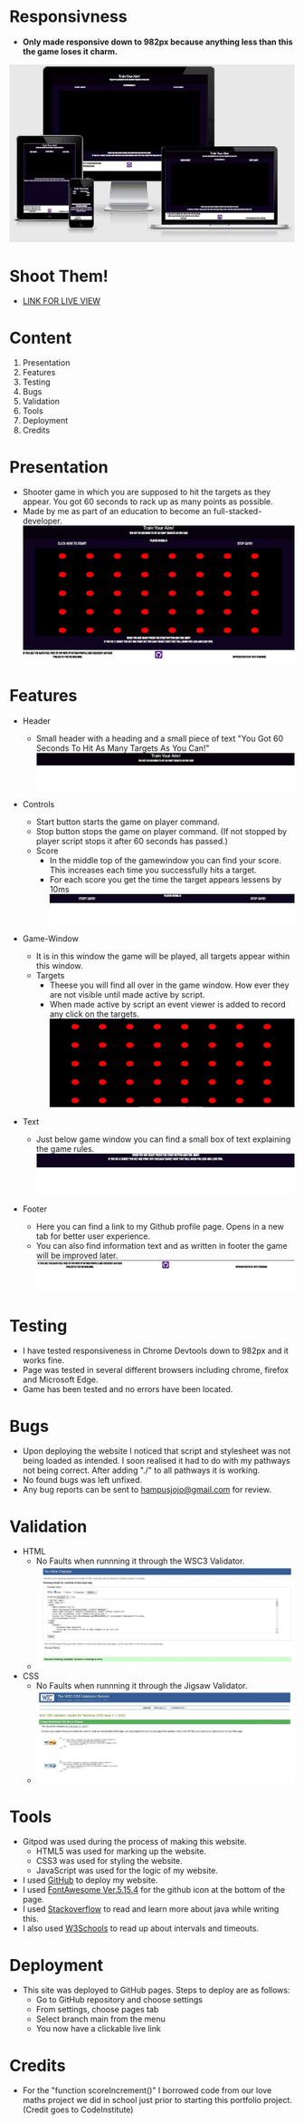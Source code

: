 # Responsivness

* **Only made responsive down to 982px because anything less than this the game loses it charm.**

![picture of responsivenss](./assets/readme-img/response.jpg)

# Shoot Them!

* [LINK FOR LIVE VIEW](https://knasten.github.io/shoot-them/)

# Content

1. Presentation
2. Features
3. Testing
4. Bugs
5. Validation
6. Tools
7. Deployment
8. Credits

# Presentation

* Shooter game in which you are supposed to hit the targets as they appear. You got 60 seconds to rack up as many points as possible.
* Made by me as part of an education to become an full-stacked-developer.
  ![picture of full-page](./assets/readme-img/full-page.jpg)

# Features

* Header
    * Small header with a heading and a small piece of text "You Got 60 Seconds To Hit As Many Targets As You Can!"
![picture of header](./assets/readme-img/header.jpg)

* Controls
    * Start button starts the game on player command.
    * Stop button stops the game on player command. (If not stopped by player script stops it after 60 seconds has passed.)
    * Score
        * In the middle top of the gamewindow you can find your score. This increases each time you successfully hits a target.
        * For each score you get the time the target appears lessens by 10ms
![picture of button](./assets/readme-img/controls.jpg)
* Game-Window
    * It is in this window the game will be played, all targets appear within this window.
    * Targets
        * Theese you will find all over in the game window. How ever they are not visible until made active by script.
        * When made active by script an event viewer is added to record any click on the targets.
![picture of game-window](./assets/readme-img/game-window.jpg)
* Text
    * Just below game window you can find a small box of text explaining the game rules.
![picture of text box below game-window](./assets/readme-img/text-below.jpg)
* Footer
    * Here you can find a link to my Github profile page. Opens in a new tab for better user experience.
    * You can also find information text and as written in footer the game will be improved later.
![picture of the footer](./assets/readme-img/footer.jpg)

# Testing

* I have tested responsiveness in Chrome Devtools down to 982px and it works fine.
* Page was tested in several different browsers including chrome, firefox and Microsoft Edge.
* Game has been tested and no errors have been located.

# Bugs
* Upon deploying the website I noticed that script and stylesheet was not being loaded as intended. I soon realised it had to do with my pathways not being correct. After adding "./" to all pathways it is working.
* No found bugs was left unfixed.
* Any bug reports can be sent to hampusjojo@gmail.com for review.
# Validation

* HTML
    * No Faults when runnning it through the WSC3 Validator.
    * ![picture of WSC3 Validation of the HTML](./assets/readme-img/html-vali.jpg)
* CSS
    * No Faults when runnning it through the Jigsaw Validator.
    * ![picture of Jigsaw Validation of the CSS](./assets/readme-img/css-vali.jpg)

# Tools

* Gitpod was used during the process of making this website.
    * HTML5 was used for marking up the website.
    * CSS3 was used for styling the website.
    * JavaScript was used for the logic of my website.
* I used [GitHub](https://github.com/) to deploy my website.
* I used [FontAwesome Ver.5.15.4](https://fontawesome.com/) for the github icon at the bottom of the page.
* I used [Stackoverflow](https://stackoverflow.com/) to read and learn more about java while writing this.
* I also used [W3Schools](https://www.w3schools.com/) to read up about intervals and timeouts.

# Deployment

* This site was deployed to GitHub pages. Steps to deploy are as follows:
    * Go to GitHub repository and choose settings
    * From settings, choose pages tab
    * Select branch main from the menu
    * You now have a clickable live link

# Credits

* For the "function scoreIncrement()" I borrowed code from our love maths project we did in school just prior to starting this portfolio project. (Credit goes to CodeInstitute)